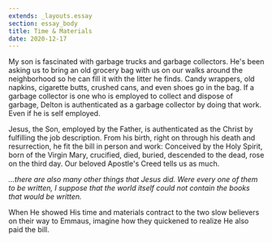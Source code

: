 ```yaml
---
extends: _layouts.essay
section: essay_body
title: Time & Materials
date: 2020-12-17
--- 
```


My son is fascinated with garbage trucks and garbage collectors. He's been asking us to bring an old grocery bag with us on our walks around the neighborhood so he can fill it with the litter he finds.  Candy wrappers, old napkins, cigarette butts, crushed cans, and even shoes go in the bag.  If a garbage collector is one who is employed to collect and dispose of garbage, Delton is authenticated as a garbage collector by doing that work. Even if he is self employed.

Jesus, the Son, employed by the Father, is authenticated as the Christ by fulfilling the job description.  From his birth, right on through his death and resurrection, he fit the bill in person and work: Conceived by the Holy Spirit, born of the Virgin Mary, crucified, died, buried, descended to the dead, rose on the third day.  Our beloved Apostle's Creed tells us as much. 

*...there are also many other things that Jesus did. Were every one of them to be written, I suppose that the world itself could not contain the books that would be written.*

When He showed His time and materials contract to the two slow believers on their way to Emmaus, imagine how they quickened to realize He also paid the bill.